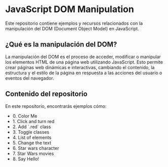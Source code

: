 <h1>JavaScript DOM Manipulation</h1>

Este repositorio contiene ejemplos y recursos relacionados con la manipulación del DOM (Document Object Model) en JavaScript.

## ¿Qué es la manipulación del DOM?

La manipulación del DOM es el proceso de acceder, modificar o manipular los elementos HTML de una página web utilizando JavaScript. Esto permite crear páginas web dinámicas e interactivas, cambiando el contenido, la estructura y el estilo de la página en respuesta a las acciones del usuario o eventos del navegador.

## Contenido del repositorio

En este repositorio, encontrarás ejemplos cómo:
<ul>
    <li> 0. Color Me </li>
    <li> 1. Click and turn red </li>
    <li> 2. Add `.red` class </li>
    <li> 3. Toggle classes </li>
    <li> 4. List of elements </li>
    <li> 5. Change the text </li>
    <li> 6. Star wars character </li>
    <li> 7. Star Wars movies </li>
    <li> 8. Say Hello! </li>
</ul>